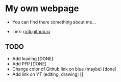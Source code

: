 # My own webpage
* You can find there something about me...

* Link: [gr3i.github.io](https://gr3i.github.io)

## TODO
* Add loading [DONE]
* Add PFP [DONE]
* Change color of Github link on blue (maybe) [done]
* Add link on YT (editing, drawing) []


